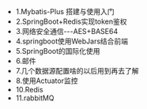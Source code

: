 - 1.Mybatis-Plus 搭建与使用入门
- 2.SpringBoot+Redis实现token鉴权
- 3.网络安全通信---AES+BASE64
- 4.springboot使用WebJars结合前端
- 5.SpringBoot的国际化使用
- 6.邮件 
- 7.几个数据源配置啥的以后用到再去了解
- 8.使用Actuator监控
- 10.Redis
- 11.rabbitMQ
